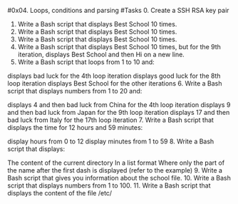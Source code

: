 #0x04. Loops, conditions and parsing
#Tasks
0.  Create a SSH RSA key pair
1. Write a Bash script that displays Best School 10 times.
2. Write a Bash script that displays Best School 10 times.
3. Write a Bash script that displays Best School 10 times.
4. Write a Bash script that displays Best School 10 times, but for the 9th iteration, displays Best School and then Hi on a new line.
5. Write a Bash script that loops from 1 to 10 and:

displays bad luck for the 4th loop iteration
displays good luck for the 8th loop iteration
displays Best School for the other iterations
6. Write a Bash script that displays numbers from 1 to 20 and:

displays 4 and then bad luck from China for the 4th loop iteration
displays 9 and then bad luck from Japan for the 9th loop iteration
displays 17 and then bad luck from Italy for the 17th loop iteration
7. Write a Bash script that displays the time for 12 hours and 59 minutes:

display hours from 0 to 12
display minutes from 1 to 59
8. Write a Bash script that displays:

The content of the current directory
In a list format
Where only the part of the name after the first dash is displayed (refer to the example)
9. Write a Bash script that gives you information about the school file.
10. Write a Bash script that displays numbers from 1 to 100.
11. Write a Bash script that displays the content of the file /etc/
